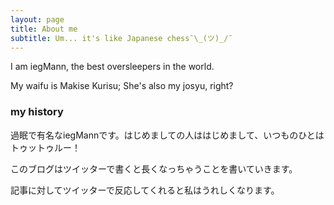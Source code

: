 ```yaml
---
layout: page
title: About me
subtitle: Um... it's like Japanese chess¯\_(ツ)_/¯
---
```


I am iegMann, the best oversleepers in the world.

My waifu is Makise Kurisu; She's also my josyu, right?

### my history

過眠で有名なiegMannです。はじめましての人ははじめまして、いつものひとはトゥットゥルー！

このブログはツイッターで書くと長くなっちゃうことを書いていきます。

記事に対してツイッターで反応してくれると私はうれしくなります。
